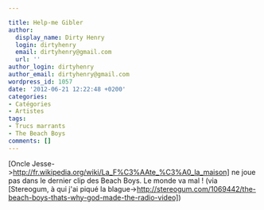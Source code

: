 ```yaml
---

title: Help-me Gibler
author:
  display_name: Dirty Henry
  login: dirtyhenry
  email: dirtyhenry@gmail.com
  url: ''
author_login: dirtyhenry
author_email: dirtyhenry@gmail.com
wordpress_id: 1057
date: '2012-06-21 12:22:48 +0200'
categories:
- Catégories
- Artistes
tags:
- Trucs marrants
- The Beach Boys
comments: []
---
```

[Oncle Jesse->http://fr.wikipedia.org/wiki/La_F%C3%AAte_%C3%A0_la_maison] ne joue pas dans le dernier clip des Beach Boys. Le monde va mal ! (via [Stereogum, à qui j'ai piqué la blague->http://stereogum.com/1069442/the-beach-boys-thats-why-god-made-the-radio-video])
